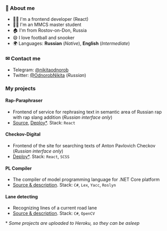 ### 👋 About me

- 👨‍💻 I'm a frontend developer (React)
- 👨‍🎓 I'm an MMCS master student
- 🏠 I'm from Rostov-on-Don, Russia
- 😄 I love football and snooker
- 🌍 Languages: **Russian** (_Native_), **English** (_Intermediate_)

### ✉ Contact me
- Telegram: [@nikitaodnorob](https://t.me/nikitaodnorob)
- Twitter: [@OdnorobNikita](https://twitter.com/OdnorobNikita) (_Russian_)

### My projects

#### Rap-Paraphraser
* Frontend of service for rephrasing text in semantic area of Russian rap with rap slang addition (_Russian interface only_)
* [Source](https://github.com/nikitaodnorob/rap-paraphraser), [Deploy*](https://rap-paraphraser.herokuapp.com/). Stack: `React`

#### Checkov-Digital
* Frontend of the site for searching texts of Anton Pavlovich Checkov (_Russian interface only_)
* [Deploy*](https://chekhov-digital.herokuapp.com/). Stack: `React`, `SCSS`

#### PL Compiler
* The compiler of model programming language for .NET Core platform
* [Source & description](https://github.com/nikitaodnorob/pl-compiler). Stack: `C#`, `Lex`, `Yacc`, `Roslyn`

#### Lane detecting
* Recognizing lines of a current road lane
* [Source & description](https://github.com/nikitaodnorob/lane-detecting). Stack: `C#`, `OpenCV`

\* _Some projects are uploaded to Heroku, so they can be asleep_


<!--
**nikitaodnorob/nikitaodnorob** is a ✨ _special_ ✨ repository because its `README.md` (this file) appears on your GitHub profile.

Here are some ideas to get you started:

- 🔭 I’m currently working on ...
- 🌱 I’m currently learning ...
- 👯 I’m looking to collaborate on ...
- 🤔 I’m looking for help with ...
- 💬 Ask me about ...
- 📫 How to reach me: ...
- 😄 Pronouns: ...
- ⚡ Fun fact: ...
-->
